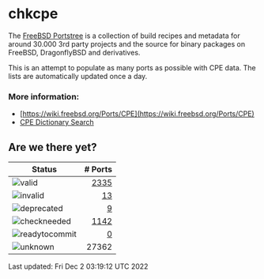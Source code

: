 # chkcpe

The [FreeBSD Portstree](https://cgit.freebsd.org/ports) is a collection of build recipes
and metadata for around 30.000 3rd party projects and the source for binary packages on
FreeBSD, DragonflyBSD and derivatives.

This is an attempt to populate as many ports as possible with CPE data. The lists are
automatically updated once a day.

### More information:
* [https://wiki.freebsd.org/Ports/CPE](https://wiki.freebsd.org/Ports/CPE)
* [CPE Dictionary Search](http://web.nvd.nist.gov/view/cpe/search)


## Are we there yet?

| Status                                                              | # Ports                                                                |
| --------------------------------------------------------------------| ---------------------------------------------------------------------: |
| ![valid](https://img.shields.io/badge/valid-brightgreen)            | [2335](https://github.com/decke/chkcpe/wiki/valid)                 |
| ![invalid](https://img.shields.io/badge/invalid-red)                | [13](https://github.com/decke/chkcpe/wiki/invalid)             |
| ![deprecated](https://img.shields.io/badge/deprecated-red)          | [9](https://github.com/decke/chkcpe/wiki/deprecated)       |
| ![checkneeded](https://img.shields.io/badge/checkneeded-orange)     | [1142](https://github.com/decke/chkcpe/wiki/checkneeded)     |
| ![readytocommit](https://img.shields.io/badge/readytocommit-orange) | [0](https://github.com/decke/chkcpe/wiki/readytocommit) |
| ![unknown](https://img.shields.io/badge/unknown-grey)               | 27362 | |

Last updated: Fri Dec  2 03:19:12 UTC 2022
